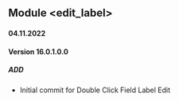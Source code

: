## Module <edit_label>

#### 04.11.2022
#### Version 16.0.1.0.0
##### ADD
- Initial commit for Double Click Field Label Edit
